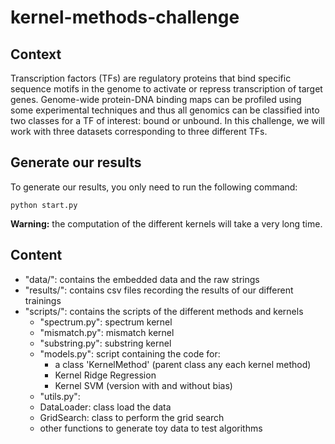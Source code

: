 # kernel-methods-challenge

## Context
Transcription factors (TFs) are regulatory proteins that bind specific sequence motifs in the genome to activate or repress transcription of target genes.
Genome-wide protein-DNA binding maps can be profiled using some experimental techniques and thus all genomics can be classified into two classes for a TF of interest: bound or unbound.
In this challenge, we will work with three datasets corresponding to three different TFs.

## Generate our results
To generate our results, you only need to run the following command:
```
python start.py
```
**Warning:** the computation of the different kernels will take a very long time.

## Content
* "data/": contains the embedded data and the raw strings
* "results/": contains csv files recording the results of our different trainings
* "scripts/": contains the scripts of the different methods and kernels
  *  "spectrum.py": spectrum kernel
  *  "mismatch.py": mismatch kernel
  *  "substring.py": substring kernel
  *  "models.py": script containing the code for:
      * a class 'KernelMethod' (parent class any each kernel method)
      * Kernel Ridge Regression
      * Kernel SVM (version with and without bias)
  *  "utils.py":
    * DataLoader: class load the data 
    * GridSearch: class to perform the grid search
    * other functions to generate toy data to test algorithms
